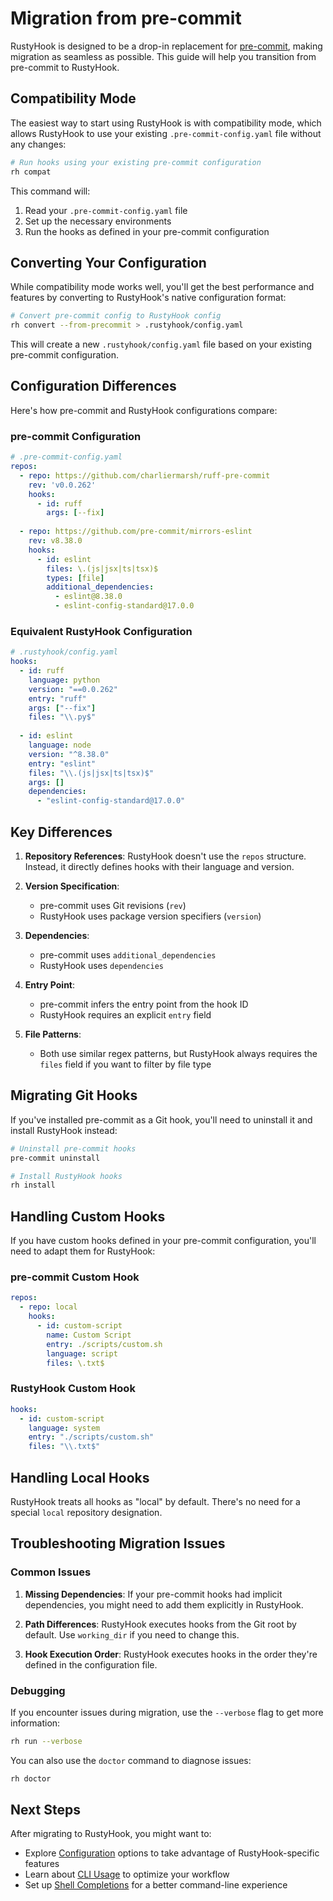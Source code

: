 # Migration from pre-commit

RustyHook is designed to be a drop-in replacement for [pre-commit](https://pre-commit.com/), making migration as seamless as possible. This guide will help you transition from pre-commit to RustyHook.

## Compatibility Mode

The easiest way to start using RustyHook is with compatibility mode, which allows RustyHook to use your existing `.pre-commit-config.yaml` file without any changes:

```sh
# Run hooks using your existing pre-commit configuration
rh compat
```

This command will:
1. Read your `.pre-commit-config.yaml` file
2. Set up the necessary environments
3. Run the hooks as defined in your pre-commit configuration

## Converting Your Configuration

While compatibility mode works well, you'll get the best performance and features by converting to RustyHook's native configuration format:

```sh
# Convert pre-commit config to RustyHook config
rh convert --from-precommit > .rustyhook/config.yaml
```

This will create a new `.rustyhook/config.yaml` file based on your existing pre-commit configuration.

## Configuration Differences

Here's how pre-commit and RustyHook configurations compare:

### pre-commit Configuration

```yaml
# .pre-commit-config.yaml
repos:
  - repo: https://github.com/charliermarsh/ruff-pre-commit
    rev: 'v0.0.262'
    hooks:
      - id: ruff
        args: [--fix]
  
  - repo: https://github.com/pre-commit/mirrors-eslint
    rev: v8.38.0
    hooks:
      - id: eslint
        files: \.(js|jsx|ts|tsx)$
        types: [file]
        additional_dependencies:
          - eslint@8.38.0
          - eslint-config-standard@17.0.0
```

### Equivalent RustyHook Configuration

```yaml
# .rustyhook/config.yaml
hooks:
  - id: ruff
    language: python
    version: "==0.0.262"
    entry: "ruff"
    args: ["--fix"]
    files: "\\.py$"
  
  - id: eslint
    language: node
    version: "^8.38.0"
    entry: "eslint"
    files: "\\.(js|jsx|ts|tsx)$"
    args: []
    dependencies:
      - "eslint-config-standard@17.0.0"
```

## Key Differences

1. **Repository References**: RustyHook doesn't use the `repos` structure. Instead, it directly defines hooks with their language and version.

2. **Version Specification**: 
   - pre-commit uses Git revisions (`rev`)
   - RustyHook uses package version specifiers (`version`)

3. **Dependencies**: 
   - pre-commit uses `additional_dependencies`
   - RustyHook uses `dependencies`

4. **Entry Point**: 
   - pre-commit infers the entry point from the hook ID
   - RustyHook requires an explicit `entry` field

5. **File Patterns**: 
   - Both use similar regex patterns, but RustyHook always requires the `files` field if you want to filter by file type

## Migrating Git Hooks

If you've installed pre-commit as a Git hook, you'll need to uninstall it and install RustyHook instead:

```sh
# Uninstall pre-commit hooks
pre-commit uninstall

# Install RustyHook hooks
rh install
```

## Handling Custom Hooks

If you have custom hooks defined in your pre-commit configuration, you'll need to adapt them for RustyHook:

### pre-commit Custom Hook

```yaml
repos:
  - repo: local
    hooks:
      - id: custom-script
        name: Custom Script
        entry: ./scripts/custom.sh
        language: script
        files: \.txt$
```

### RustyHook Custom Hook

```yaml
hooks:
  - id: custom-script
    language: system
    entry: "./scripts/custom.sh"
    files: "\\.txt$"
```

## Handling Local Hooks

RustyHook treats all hooks as "local" by default. There's no need for a special `local` repository designation.

## Troubleshooting Migration Issues

### Common Issues

1. **Missing Dependencies**: If your pre-commit hooks had implicit dependencies, you might need to add them explicitly in RustyHook.

2. **Path Differences**: RustyHook executes hooks from the Git root by default. Use `working_dir` if you need to change this.

3. **Hook Execution Order**: RustyHook executes hooks in the order they're defined in the configuration file.

### Debugging

If you encounter issues during migration, use the `--verbose` flag to get more information:

```sh
rh run --verbose
```

You can also use the `doctor` command to diagnose issues:

```sh
rh doctor
```

## Next Steps

After migrating to RustyHook, you might want to:

- Explore [Configuration](configuration.md) options to take advantage of RustyHook-specific features
- Learn about [CLI Usage](cli-usage.md) to optimize your workflow
- Set up [Shell Completions](shell-completions.md) for a better command-line experience